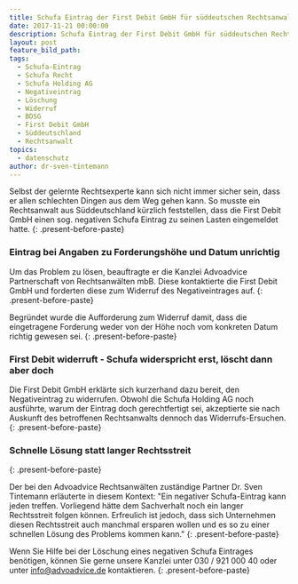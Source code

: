 ```yaml
---
title: Schufa Eintrag der First Debit GmbH für süddeutschen Rechtsanwalt gelöscht
date: 2017-11-21 00:00:00
description: Schufa Eintrag der First Debit GmbH für süddeutschen Rechtsanwalt gelöscht
layout: post
feature_bild_path:
tags:
  - Schufa-Eintrag
  - Schufa Recht
  - Schufa Holding AG
  - Negativeintrag
  - Löschung
  - Widerruf
  - BDSG
  - First Debit GmbH
  - Süddeutschland
  - Rechtsanwalt
topics:
  - datenschutz
author: dr-sven-tintemann
---
```



Selbst der gelernte Rechtsexperte kann sich nicht immer sicher sein, dass er allen schlechten Dingen aus dem Weg gehen kann. So musste ein Rechtsanwalt aus Süddeutschland kürzlich feststellen, dass die First Debit GmbH einen sog. negativen Schufa Eintrag zu seinen Lasten eingemeldet hatte.
{: .present-before-paste}

### Eintrag bei Angaben zu Forderungshöhe und Datum unrichtig

Um das Problem zu lösen, beauftragte er die Kanzlei Advoadvice Partnerschaft von Rechtsanwälten mbB. Diese kontaktierte die First Debit GmbH und forderten diese zum Widerruf des Negativeintrages auf.
{: .present-before-paste}

Begründet wurde die Aufforderung zum Widerruf damit, dass die eingetragene Forderung weder von der Höhe noch vom konkreten Datum richtig gewesen sei.
{: .present-before-paste}

### First Debit widerruft - Schufa widerspricht erst, löscht dann aber doch

Die First Debit GmbH erklärte sich kurzerhand dazu bereit, den Negativeintrag zu widerrufen. Obwohl die Schufa Holding AG noch ausführte, warum der Eintrag doch gerechtfertigt sei, akzeptierte sie nach Auskunft des betroffenen Rechtsanwalts dennoch das Widerrufs-Ersuchen.
{: .present-before-paste}

### Schnelle Lösung statt langer Rechtsstreit
{: .present-before-paste}

Der bei den Advoadvice Rechtsanwälten zuständige Partner Dr. Sven Tintemann erläuterte in diesem Kontext: "Ein negativer Schufa-Eintrag kann jeden treffen. Vorliegend hätte dem Sachverhalt noch ein langer Rechtsstreit folgen können. Erfreulich ist jedoch, dass sich Unternehmen diesen Rechtsstreit auch manchmal ersparen wollen und es so zu einer schnellen Lösung des Problems kommen kann."
{: .present-before-paste}

Wenn Sie Hilfe bei der Löschung eines negativen Schufa Eintrages benötigen, können Sie gerne unsere Kanzlei unter 030 / 921 000 40 oder unter info@advoadvice.de kontaktieren.
{: .present-before-paste}